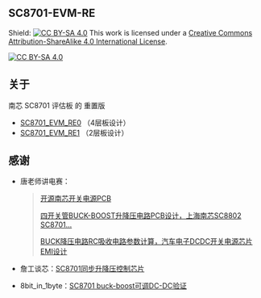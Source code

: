 ## SC8701-EVM-RE
Shield: [![CC BY-SA 4.0][cc-by-sa-shield]][cc-by-sa]
This work is licensed under a
[Creative Commons Attribution-ShareAlike 4.0 International License][cc-by-sa].

[![CC BY-SA 4.0][cc-by-sa-image]][cc-by-sa]

[cc-by-sa]: http://creativecommons.org/licenses/by-sa/4.0/
[cc-by-sa-image]: https://licensebuttons.net/l/by-sa/4.0/88x31.png
[cc-by-sa-shield]: https://img.shields.io/badge/License-CC%20BY--SA%204.0-lightgrey.svg

## 关于

南芯 SC8701 评估板 的 重置版

- [SC8701_EVM_RE0](https://github.com/oldgerman/SC8701_EVM_RE/SC8701_EVM_RE0) （4层板设计）
- [SC8701_EVM_RE1](https://github.com/oldgerman/SC8701_EVM_RE/SC8701_EVM_RE1) （2层板设计）

## 感谢

- 唐老师讲电赛：

  > [开源南芯开关电源PCB](https://www.bilibili.com/video/BV1sY411A7DH/?spm_id_from=333.880.my_history.page.click&vd_source=e6ad3ca74f59d33bf575de5aa7ceb52e)
  >
  > [四开关管BUCK-BOOST升降压电路PCB设计，上海南芯SC8802 SC8701...](https://www.bilibili.com/video/BV1zW4y1x7ws/?spm_id_from=333.880.my_history.page.click&vd_source=e6ad3ca74f59d33bf575de5aa7ceb52e)
  >
  > [BUCK降压电路RC吸收电路参数计算，汽车电子DCDC开关电源芯片EMI设计](https://www.bilibili.com/video/BV1iV411j7sj/)

- 詹工谈芯：[SC8701同步升降压控制芯片](https://blog.csdn.net/linkedin_38804946/article/details/128421762)

- 8bit_in_1byte：[SC8701 buck-boost可调DC-DC验证](https://oshwhub.com/8bit_in_1byte/sc8701-ke-diaodc-dc)

